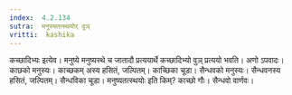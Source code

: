 ```yaml
---
index:  4.2.134
sutra:  मनुस्यतत्स्थयोर् वुञ्
vritti:  kashika 
---
```


कच्छादिभ्यः इत्येव। मनुष्ये मनुष्यस्थे च जातादौ प्रत्ययार्थे कच्छादिभ्यो वुञ् प्रत्ययो भवति। अणो ऽपवादः। काछको मनुस्यः। काच्छकम् अस्य हसितं, जल्पितम्। काच्छिका चूडा। सैन्धवको मनुस्यः। सैन्धवनस्य हसितं, जल्पितम्। सैन्धविका चूडा। मनुष्यतत्स्थयोः इति किम्? काच्छो गौः। सैन्धवो वार्णवः।

